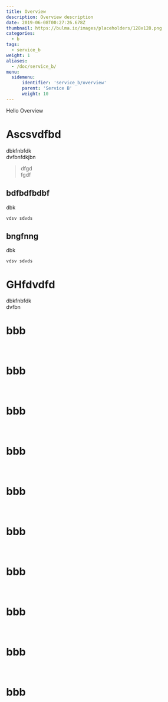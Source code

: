 ```yaml
---
title: Overview
description: Overview description
date: 2019-06-08T00:27:26.678Z
thumbnail: https://bulma.io/images/placeholders/128x128.png
categories:
  - b
tags:
  - service_b
weight: 1
aliases:
  - /doc/service_b/
menu:
  sidemenu:
      identifier: 'service_b/overview'
      parent: 'Service B'
      weight: 10
---
```


Hello Overview

<!-- <h1 class="bd-anchor-link">ABABABA</h1> -->

# Ascsvdfbd
dbkfnbfdk  
dvfbnfdkjbn

> dfgd  
> fgdf

## bdfbdfbdbf
dbk

```
vdsv sdvds
```
<!-- <h1 class="bd-anchor-link">HUHUHUHU</h1> -->

## bngfnng
dbk

```
vdsv sdvds
```

# GHfdvdfd
dbkfnbfdk  
dvfbn



<h1>bbb</h1><br><h1>bbb</h1><br><h1>bbb</h1><br><h1>bbb</h1><br><h1>bbb</h1><br><h1>bbb</h1><br><h1>bbb</h1><br><h1>bbb</h1><br><h1>bbb</h1><br><h1>bbb</h1><br>

